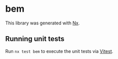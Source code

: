 # bem

This library was generated with [Nx](https://nx.dev).

## Running unit tests

Run `nx test bem` to execute the unit tests via [Vitest](https://vitest.dev/).
